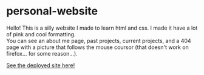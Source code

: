 # personal-website

Hello! This is a silly website I made to learn html and css. I made it have a lot of pink and cool formatting.  
You can see an about me page, past projects, current projects, and a 404 page with a picture that follows the mouse coursor (that doesn't work on firefox... for some reason...).  

[See the deployed site here!](https://unsaltedkale.github.io/personal-website/)
